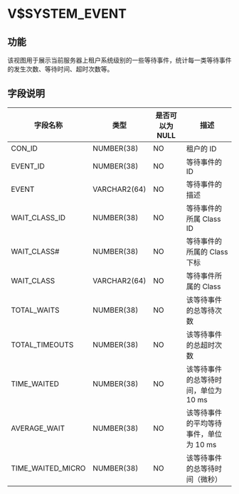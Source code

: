 V$SYSTEM_EVENT 
===================================



**功能** 
---------------------------

该视图用于展示当前服务器上租户系统级别的一些等待事件，统计每一类等待事件的发生次数、等待时间、超时次数等。

**字段说明** 
-----------------------------



|     **字段名称**      |    **类型**    | **是否可以为 NULL** |         **描述**         |
|-------------------|--------------|----------------|------------------------|
| CON_ID            | NUMBER(38)   | NO             | 租户的 ID                 |
| EVENT_ID          | NUMBER(38)   | NO             | 等待事件的 ID               |
| EVENT             | VARCHAR2(64) | NO             | 等待事件的描述                |
| WAIT_CLASS_ID     | NUMBER(38)   | NO             | 等待事件的所属 Class ID       |
| WAIT_CLASS#       | NUMBER(38)   | NO             | 等待事件的所属的 Class 下标      |
| WAIT_CLASS        | VARCHAR2(64) | NO             | 等待事件所属的 Class          |
| TOTAL_WAITS       | NUMBER(38)   | NO             | 该等待事件的总等待次数            |
| TOTAL_TIMEOUTS    | NUMBER(38)   | NO             | 该等待事件的总超时次数            |
| TIME_WAITED       | NUMBER(38)   | NO             | 该等待事件的总等待时间，单位为 10 ms  |
| AVERAGE_WAIT      | NUMBER(38)   | NO             | 该等待事件的平均等待事件，单位为 10 ms |
| TIME_WAITED_MICRO | NUMBER(38)   | NO             | 该等待事件的总等待时间（微秒）        |



